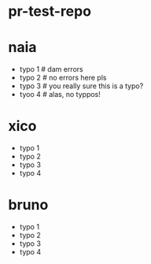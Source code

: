 # pr-test-repo

# naia
- typo 1 # dam errors
- typo 2 # no errors here pls
- typo 3 # you really sure this is a typo?
- tyoo 4 # alas, no typpos!

# xico
- typo 1
- typo 2
- typo 3
- typo 4

# bruno
- typo 1
- typo 2
- typo 3
- typo 4
